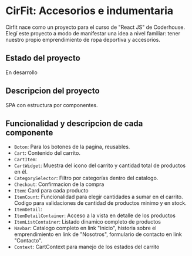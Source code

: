 # CirFit: Accesorios e indumentaria
Cirfit nace como un proyecto para el curso de "React JS" de Coderhouse. Elegí este proyecto a modo de manifestar una idea a nivel familiar: tener nuestro propio emprendimiento de ropa deportiva y accesorios.  


## Estado del proyecto
En desarrollo

## Descripcion del proyecto
SPA con estructura por componentes.

## Funcionalidad y descripcion de cada componente
* ```Boton```: Para los botones de la pagina, reusables.
* ```Cart```: Contenido del carrito.
* ```CartItem```:
* ```CartWidget```: Muestra del icono del carrito y cantidad total de productos en él.
* ```CategorySelector```: Filtro por categorías dentro del catalogo.
* ```Checkout```: Confirmacion de la compra
* ```Item```: Card para cada producto
* ```ItemCount```: Funcionalidad para elegir cantidades a sumar en el carrito. Codigo para validaciones de cantidad de productos minimo y en stock.
* ```ItemDetail```:
* ```ItemDetailContainer```: Acceso a la vista en detalle de los productos
* ```ItemListContainer```: Listado dinamico completo de productos
* ```Navbar```: Catalogo completo en link "Inicio", historia sobre el emprendimiento en link de "Nosotros", formulario de contacto en link "Contacto".
* ```Context```: CartContext para manejo de los estados del carrito
